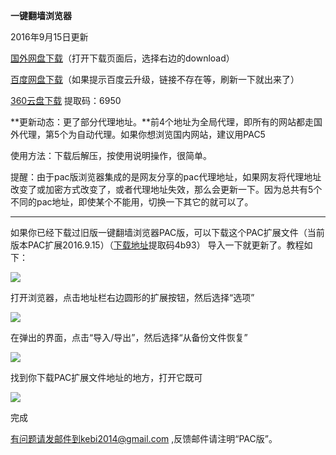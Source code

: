 **一键翻墙浏览器**

2016年9月15日更新

[国外网盘下载](https://mega.nz/#!04wWFRwI!UHaWLZmMBSZjwJU8nBPjKglDBI7NOCtNRhGcarhSwQA)（打开下载页面后，选择右边的download）

[百度网盘下载](http://pan.baidu.com/s/1coTr2Y )（如果提示百度云升级，链接不存在等，刷新一下就出来了）

[360云盘下载](https://yunpan.cn/ckdX6XeSnth42 ) 提取码：6950

**更新动态：更了部分代理地址。**前4个地址为全局代理，即所有的网站都走国外代理，第5个为自动代理。如果你想浏览国内网站，建议用PAC5

使用方法：下载后解压，按使用说明操作，很简单。

提醒：由于pac版浏览器集成的是网友分享的pac代理地址，如果网友将代理地址改变了或加密方式改变了，或者代理地址失效，那么会更新一下。因为总共有5个不同的pac地址，即使某个不能用，切换一下其它的就可以了。


***
如果你已经下载过旧版一键翻墙浏览器PAC版，可以下载这个PAC扩展文件（当前版本PAC扩展2016.9.15）（[下载地址](https://yunpan.cn/ckd9b9MaHBhZE )提取码4b93）  导入一下就更新了。教程如下：

![](https://raw.githubusercontent.com/Alvin9999/pac2/master/1.png)

打开浏览器，点击地址栏右边圆形的扩展按钮，然后选择“选项”


![](https://raw.githubusercontent.com/Alvin9999/pac2/master/2.png)

在弹出的界面，点击“导入/导出”，然后选择“从备份文件恢复”


![](https://raw.githubusercontent.com/Alvin9999/pac2/master/14.png)

找到你下载PAC扩展文件地址的地方，打开它既可


![](https://raw.githubusercontent.com/Alvin9999/pac2/master/3.png)

完成






有问题请发邮件到kebi2014@gmail.com ,反馈邮件请注明“PAC版”。